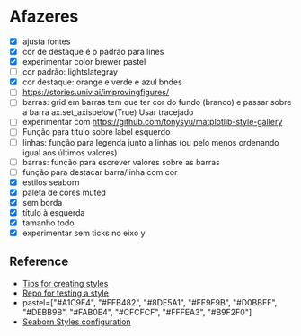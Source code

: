# Afazeres

- [x] ajusta fontes
- [x] cor de destaque é o padrão para lines
- [x] experimentar color brewer pastel
- [ ] cor padrão: lightslategray
- [x] cor destaque: orange e verde e azul bndes
- [ ] https://stories.univ.ai/improvingfigures/
- [ ] barras: grid em barras tem que ter cor  do fundo (branco) e passar sobre a barra ax.set_axisbelow(True) Usar tracejado
- [ ] experimentar com https://github.com/tonysyu/matplotlib-style-gallery
- [ ] Função para título sobre label esquerdo
- [ ] linhas: função para legenda junto a linhas (ou pelo menos ordenando igual aos últimos valores)
- [ ] barras: função para escrever valores sobre as barras
- [ ] função para destacar barra/linha com cor
- [x] estilos seaborn
- [x] paleta de cores muted
- [x] sem borda
- [x] título à esquerda
- [x] tamanho todo
- [x] experimentar sem ticks no eixo y

## Reference

- [Tips for creating styles](https://medium.com/analytics-vidhya/create-your-custom-matplotlib-style-701f0e080250)
- [Repo for testing a style](https://github.com/tonysyu/matplotlib-style-gallery)
- pastel=["#A1C9F4", "#FFB482", "#8DE5A1", "#FF9F9B", "#D0BBFF",
            "#DEBB9B", "#FAB0E4", "#CFCFCF", "#FFFEA3", "#B9F2F0"]
- [Seaborn Styles configuration](https://github.com/mwaskom/seaborn/blob/master/seaborn/rcmod.py)